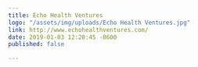 ```yaml
---
title: Echo Health Ventures
logo: "/assets/img/uploads/Echo Health Ventures.jpg"
link: http://www.echohealthventures.com/
date: 2019-01-03 12:28:45 -0600
published: false

---
```

